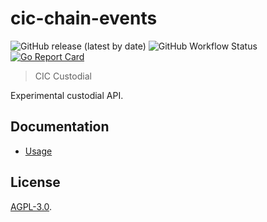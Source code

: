 # cic-chain-events

![GitHub release (latest by date)](https://img.shields.io/github/v/release/grassrootseconomics/cic-custodial)
![GitHub Workflow Status](https://img.shields.io/github/actions/workflow/status/grassrootseconomics/cic-custodial/release.yaml)
[![Go Report Card](https://goreportcard.com/badge/github.com/grassrootseconomics/cic-custodial)](https://goreportcard.com/report/github.com/grassrootseconomics/cic-custodial)

> CIC Custodial

Experimental custodial API.

## Documentation

- [Usage](docs/usage.md)

## License

[AGPL-3.0](LICENSE).